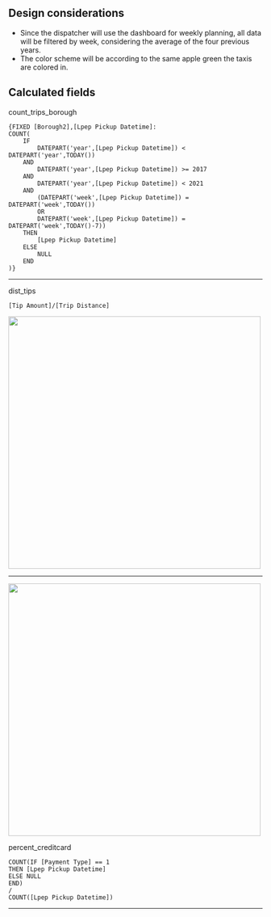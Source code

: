 ## Design considerations
- Since the dispatcher will use the dashboard for weekly planning, all data will be filtered by week, considering the average of the four previous years. 
- The color scheme will be according to the same apple green the taxis are colored in.

## Calculated fields
count_trips_borough
```
{FIXED [Borough2],[Lpep Pickup Datetime]:
COUNT(
    IF 
        DATEPART('year',[Lpep Pickup Datetime]) < DATEPART('year',TODAY())
    AND
        DATEPART('year',[Lpep Pickup Datetime]) >= 2017
    AND
        DATEPART('year',[Lpep Pickup Datetime]) < 2021
    AND
        (DATEPART('week',[Lpep Pickup Datetime]) = DATEPART('week',TODAY())
        OR
        DATEPART('week',[Lpep Pickup Datetime]) = DATEPART('week',TODAY()-7))
    THEN
        [Lpep Pickup Datetime]
    ELSE
        NULL
    END
)}
```

----------- 

dist_tips
```
[Tip Amount]/[Trip Distance]
```

<img src="https://user-images.githubusercontent.com/52865532/147895641-955b4397-ed6d-4221-80a4-74a3b78bf26f.png" width="500">

----------- 

<img src="https://user-images.githubusercontent.com/52865532/147894398-40d593fe-9dfe-4ca1-bd54-eb2df73c77bf.png" width="500">

percent_creditcard

```
COUNT(IF [Payment Type] == 1
THEN [Lpep Pickup Datetime]
ELSE NULL
END)
/
COUNT([Lpep Pickup Datetime])
```

----------- 
